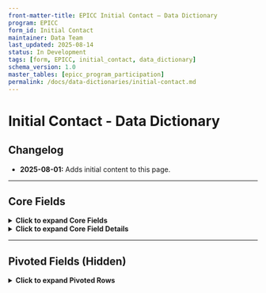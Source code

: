 ```yaml
---
front-matter-title: EPICC Initial Contact – Data Dictionary
program: EPICC
form_id: Initial Contact
maintainer: Data Team
last_updated: 2025-08-14
status: In Development
tags: [form, EPICC, initial_contact, data_dictionary]
schema_version: 1.0
master_tables: [epicc_program_participation]
permalink: /docs/data-dictionaries/initial-contact.md
---
```


# Initial Contact - Data Dictionary

## Changelog

- **2025-08-01:** Adds initial content to this page.

---

## Core Fields

<details><summary><strong>Click to expand Core Fields</strong></summary>

| Field Order |                          FC Field Prompt                          |                  FC Field Name                 | Hidden |         Master Table        | Required | Reporting |         Notes        |
|:-----------:|:-----------------------------------------------------------------:|:----------------------------------------------:|:------:|:---------------------------:|:--------:|:---------:|:--------------------:|
|     0201    |                            Pathway Date                           |                  pathway_date                  |   No   |                             |    Yes   |    Yes    |                      |
|     0202    |                       Time of Referral Call                       |              time_referral_placed              |   No   |                             |    Yes   |    Yes    |                      |
|     0203    |                  Time of Recovery Coach Response                  |          time_recovery_coach_response          |   No   |                             |    Yes   |    Yes    |                      |
|     0204    |                   Time of Recovery Coach Arrival                  |           time_recovery_coach_arrival          |   No   |                             |    Yes   |    Yes    |                      |
|     0205    |                           Referral Type                           |              epicc_pro_or_core_ic              |   No   |     epicc_pro_or_core_ic    |    Yes   |     No    |                      |
|     0206    |                  How did client hear about EPICC?                 |       how_client_found_out_about_program       |   No   |                             |    No    |     No    | Pivoted fields below |
|     0207    |                       Program Participation                       |            program_participation_ic            |   No   | epicc_program_participation |    Yes   |     No    |  Dropdown codes only |
|    0207.1   |                 Program Participation Description                 |      program_participation_ic_description      |   No   | epicc_program_participation |    Yes   |    Yes    |  Master table labels |
|     0208    | What is client's current anticipated service path/treatment type? |                treatment_path_ic               |   No   |                             |    Yes   |    Yes    |                      |
|    0209s    |                     Treatment Agency Summation                    |                                                |   No   |                             |          |           |                      |
|     0210    |                 If Community Referral, Select One                 |          community_referral_source_ic          |   No   |  community_referral_source  |    Yes   |           |  Dropdown codes only |
|    0210.1   |                                                                   |    community_referral_source_ic_description    |   No   |                             |    Yes   |           |  Master table labels |
|     0211    |                          Type of Contact                          |                 type_contact_ic                |   No   |                             |    Yes   |           |                      |
|     0212    |                            What Region?                           |           if_transfer_what_region_ic           |   No   |                             |    Yes   |           |                      |
|     0213    |                    Who initiated the referral?                    |             who_initiated_referral             |   No   |                             |    Yes   |           |                      |
|     0214    |          Was contact with transferring region successful?         | if_transfer_contact_transfer_region_success_ic |   No   |                             |    Yes   |           |                      |
|     0215    |          Status if Unable to Contact or Regional Transfer         |         status_unable_contact_transfer         |   No   |                             |    Yes   |           |                      |
|     0216    |          Why does client not meet EPICC program criteria?         |        why_not_meet_prog_eligibility_ic        |   No   |                             |    Yes   |           |                      |
|     0217    |                     Non-Opioid Substance Used                     |              non_opioid_substance              |   No   |                             |    Yes   |           |                      |

```yaml
groupings:
  - field: 0228
    label: Opioid(s) of Use
    pivots: 7
  - field: 0206
    label: Referral Source
    pivots: 5
```

</details>

<details><summary><strong>Click to expand Core Field Details</strong></summary>

<details><summary><strong>0205 - epicc_pro_or_core_ic</strong> – LOV</summary>

**LOV:**

- 'CORE'
- 'PRO'

**Audit Notes:**

- Deprecated values: N/A

</details>

<details><summary><strong>0206 - how_client_found_out_about_program</strong> – LOV & Conditional Logic</summary>

**LOV:**

- 'Friend Or Family Member'
- 'Community Center'
- 'Outreach Worker'
- 'Hospital Staff'
- 'Flyer'
- 'Church'
- 'Other'

**Conditional Logic:**

- Shown only if `epicc_pro_or_core_ic = 'CORE'`

**Audit Notes:**

- Deprecated values: N/A

</details>

<details><summary><strong>0207 - program_participation_ic</strong> – LOV</summary>

**LOV:**

- '002' ('Ineligible, Does Not Meet Project Criteria')
- '003' ('Ineligible, Not Clinically Appropriate')
- '004' ('Client Declined Services')
- '005' ('Unable To Contact/Locate')
- '006' ('Client In Jail/Incarcerated')
- '007' ('Client Deceased')
- '008' ('Outreaching For 30 Days')
- '010' ('Regional Transfer')
- '011' ('Services Transferred To ERE')
- '012' ('Already Enrolled In SUD Services')
- '013' ('Referral Received Within 30 Days')
- '014' ('Services Transferred To Youth ERE Program')
- '019' ('Enrolled With EPICC')

**Audit Notes:**

- Deprecated values: N/A

</details>

<details><summary><strong>0208 - treatment_path_ic</strong> – LOV & Conditional Logic</summary>

**LOV:**

- 'MAT'
- 'Non-MAT Treatment'
- 'Recovery Coach Only'
- 'Unknown'

**Conditional Logic:**

- Shown only if `program_participation_ic = '019' ('Enrolled With EPICC')`
**Audit Notes:**

- note

</details>

<details><summary><strong>0210 -community_referral_source_ic</strong> – LOV & Conditional Logic</summary>

**LOV:**

- '001' - 'Adapt - Compass Health'
- '002' - 'Americorp'
- '003' - 'Barnes Care Clinic'
- '004' - 'Biddle House Shelter'
- '005' - 'Bridge Of Hope'
- '006' - 'CBHL'
- '007' - 'Compass Jefferson'
- '008' - 'Empowerment Center'
- '009' - 'Gateway Housing First'
- '010' - 'Gateway Re-Entry'
- '011' - 'H2HH'
- '012' - 'People's Health Center'
- '013' - 'Independence Center'
- '014' - 'Individual/Self'
- '015' - 'Integrated Health Network (IHN)'
- '016' - 'Law Enforcement'
- '017' - 'Living With Purpose'
- '018' - 'Mercy VSurp'
- '019' - 'New Life Center'
- '020' - 'Other'
- '021' - 'Peter And Paul Shelter'
- '022' - 'Phoenix Programs'
- '023' - 'Places For People'
- '024' - 'Queen Of Peace'
- '025' - 'Recovery House'
- '026' - 'Regional Transfer'
- '027' - 'Restorative Justice Movement'
- '028' - 'Saint Patrick Center'
- '029' - 'Sana Lake'
- '030' - 'Shelter'
- '031' - 'Family Or Friend'
- '032' - 'SLU Internal Medicine Clinic'
- '033' - 'Sobering Center'
- '034' - 'The T'
- '035' - 'Walk N Faith'
- '036' - 'Washington University - Infectious Disease'
- '037' - 'Wellston Loop CDC'
- '038' - 'Wentzville BHCC'
- '039' - 'Williams And Associates'

**Conditional Logic:**

- Shown only if `who_initiated_referral_ic = 'Community'`

**Audit Notes:**

Deprecated values:

- '040' - 'Significant Other'

</details>

<details><summary><strong>0211 - type_contact_ic</strong> – LOV</summary>

**LOV:**

- 'In-Person'
- 'Phone'

**Audit Notes:**

- Deprecated values: N/A

</details>

<details><summary><strong>0212 - if_transfer_what_region_ic</strong> – LOV & Conditional Logic</summary>

**LOV:**

- 'Central'
- 'Lake'
- 'Southeast'
- 'Southwest'
- 'West'

**Conditional Logic:**

- Shown only if `program_participation = '010' ('Regional Transfer')`

**Audit Notes:**

- Deprecated values: N/A

</details>

<details><summary><strong>0213 - who_initiated_referral</strong> – LOV</summary>

**LOV:**

- 'Community'
- 'EMS'
- 'Hospital'

**Audit Notes:**

- Deprecated values: N/A

</details>

<details><summary><strong> 0214 - if_transfer_contact_transfer_region_success_ic</strong> – LOV & Conditional Logic</summary>

**LOV:**

- 'No'
- 'Yes'

**Conditional Logic:**

- Shown only if `program_participation = '010' ('Regional Transfer')`

**Audit Notes:**

- Deprecated values: N/A

</details>

<details><summary><strong>0215 - status_unable_contact_transfer</strong> – LOV & Conditional Logic</summary>

**LOV:**

- 'Outreaching'
- 'Client Services Being Terminated'
- 'Client Continuing Services With Other Recovery Coach'

**Conditional Logic:**

- Shown only if `program_participation IN ('005' ('Unable To Contact/Locate'), '010' ('Regional Transfer'))`

**Audit Notes:**

- Deprecated values: N/A

</details>

<details><summary><strong>0216 - why_not_meet_prog_eligibility_ic</strong> – LOV & Conditional Logic</summary>

**LOV:**

- 'Non-Opioid User'
- 'Not A Missouri Resident'

**Conditional Logic:**

- Shown only if `program_participation_ic = '002' ('Ineligible, Does Not Meet Project Criteria')`

**Audit Notes:**

- note

</details>

<details><summary><strong>0217 - non_opioid_substance</strong> – LOV & Conditional Logic</summary>

**LOV:**

- 'Alcohol'
- 'Cannabis'
- 'Hallucinogen (LSD; Ecstasy; Peyote)'
- 'Inhalant'
- 'PCP'
- 'Stimulant (Cocaine; Amphetamines; Meth)'
- 'Depressant (Barbiturates; Benzodiazepines)'
- 'Other'

**Conditional Logic:**

- Shown only if `why_not_meet_prog_eligibility_ic = 'Non-Opioid User'`

**Audit Notes:**

- note

</details>

<details><summary><strong>0218 - reason_ic_not_success</strong> – LOV & Conditional Logic</summary>

**LOV:**

- 'Client Not At Hospital Upon Coach Arrival'
- 'Client Unable To Stay To Complete Intake'
- 'Client Refused Initial Face-To-Face'
- 'Unable To Contact/Locate'
- 'Client Left AMA'

**Conditional Logic:**

- Shown only if `program_participation_ic IN ('002' ('Ineligible, Does Not Meet Project Criteria'), '003' ('Ineligible, Not Clinically Appropriate'), '004' ('Client Declined Services'), '005' ('Unable To Contact/Locate'), '006' ('Client In Jail/Incarcerated'), '007' ('Client Deceased'), '011' ('Services Transferred to ERE'))`

**Audit Notes:**

- note

</details>

<details><summary><strong>0220 - consent_crc_referral_ic</strong> – LOV</summary>

**LOV:**

- 'No'
- 'Yes'

**Audit Notes:**

- Deprecated values: N/A

</details>

<details><summary><strong>0221 - reason_consent_refused_crc_ic</strong> – Textarea & Conditional Logic</summary>

**Field Type:** Free-text input (textarea)

**Conditional Logic:**

- Shown only if `consent_crc_referral_ic = 'No'`

**Audit Notes:**

- note

</details>

<details><summary><strong>0222 - overdose_event_referral</strong> – LOV</summary>

**LOV:**

- 'No'
- 'Yes'

**Audit Notes:**

- Deprecated values: N/A

</details>

<details><summary><strong>0223 - overdose_location</strong> – LOV & Conditional Logic</summary>

**LOV:**

- 'Home/Residence'
- 'Treatment Facility'
- 'Public Place (i.e., Parking Lot, Gas station, etc.)'
- 'Other'

**Conditional Logic:**

- Shown only if `overdose_event_referral = 'Yes'`

**Audit Notes:**

- note

</details>

<details><summary><strong>0224 - specify_other_location</strong> – Text & Conditional Logic</summary>

**Field Type:** Free-text input (text)

**Conditional Logic:**

- Shown only if `overdose_location = 'Other'`

**Audit Notes:**

- note

</details>

<details><summary><strong>0225 - first_overdose</strong> – LOV & Conditional Logic</summary>

**LOV:**

- 'No'
- 'Yes'

**Conditional Logic:**

- Shown only if `overdose_event_referral = 'Yes'`

**Audit Notes:**

- note

</details>

<details><summary><strong>0226 - num_past_overdoses</strong> – Text & Conditional Logic</summary>

**Field Type:** Free-text input (text)

**Conditional Logic:**

- Shown only if `first_overdose = 'No'`

**Audit Notes:**

- value_1
- value_2
- value_3
- value_4

**Conditional Logic:**

- Shown only if `first_overdose = 'No'`

**Audit Notes:**

- note

</details>

<details><summary><strong>0227 - most_recent_past_overdose_date</strong> – LOV & Conditional Logic</summary>

**LOV:**

- 'Past 3 Months'
- 'Past 6 Months'
- 'Past Year'
- 'Past 2 - 5 Years'
- '6 - 10 Years Ago'
- '>11+ Years Ago'

**Conditional Logic:**

- Shown only if `first_overdose = 'No'`

**Audit Notes:**

- note

</details>

<details><summary><strong>0228 - epicc_opioids_of_use</strong> – LOV</summary>

**LOV:**

- 'Fentanyl'
- 'Heroin'
- 'Prescription Opiates'
- 'Suboxone/MAT'
- 'Multiple Opioates'
- 'Other'

**Audit Notes:**

- note

</details>

<details><summary><strong>0229 - su_treatment_past_twelve_mos</strong> – LOV</summary>

**LOV:**

- 'No'
- 'Yes'
- 'Unknown'

**Audit Notes:**

- Deprecated values: N/A

</details>

<details><summary><strong>0230 - current_su_treatment</strong> – LOV</summary>

**LOV:**

- 'No'
- 'Yes'
- 'Unknown'

**Audit Notes:**

- note

</details>

<details><summary><strong>0231 - current_opioid_prescription</strong> – LOV</summary>

**LOV:**

- 'No'
- 'Yes'
- 'Unknown'

**Audit Notes:**

- note

</details>

<details><summary><strong>0232 - other_opioid_ic</strong> – Text & Conditional Logic</summary>

**Field Type:** Free-text input (text)

**Conditional Logic:**

- Shown only if `epicc_opioids_of_use = 'Other'`

**Audit Notes:**

- note

</details>

<details><summary><strong>0233 - opioid_leading_overdose_ic</strong> – LOV</summary>

**LOV:**

- 'Fentanyl'
- 'Heroin'
- 'Prescription Opiates'
- 'Suboxone/MAT'
- 'Multiple Opioates'
- 'Other'

**Audit Notes:**

- note

</details>

<details><summary><strong>0234 - if_other_specify</strong> – Textarea</summary>

**Field Type:** Free-text input (textarea)

**Audit Notes:**

- note

</details>

<details><summary><strong>0235 - current_script_mat_not_referral</strong> – LOV</summary>

**LOV:**

- 'No'
- 'Yes'
- 'Unknown'

**Audit Notes:**

- note

</details>

<details><summary><strong>0236 - ever_script_mat_not_referral</strong> – LOV</summary>

**LOV:**

- 'No'
- 'Yes'
- 'Unknown'

**Audit Notes:**

- note

</details>

<details><summary><strong>0237 - current_script_mat_type</strong> – LOV & Conditional Logic</summary>

**LOV:**

- '001' ('Methadone')
- '002' ('Naltrexone')
- '003' ('Suboxone')
- '004' ('Subutex')
- '005' ('Vivitrol')
- '006' ('Zubsolv')

**Conditional Logic:**

- Shown only if `current_script_mat_not_referral = 'Yes'`

**Audit Notes:**

- note

</details>

<details><summary><strong>0238 - mat_initiated_hospital</strong> – LOV & Conditional Logic</summary>

**LOV:**

- 'No'
- 'Yes'

**Conditional Logic:**

- Shown only if `epicc_pro_or_core_ic = 'PRO'`

**Audit Notes:**

- note

</details>

<details><summary><strong>0239 - what_mat_initiated_hospital</strong> – LOV & Conditional Logic</summary>

**LOV:**

- '001' ('Methadone')
- '002' ('Naltrexone')
- '003' ('Suboxone')
- '004' ('Subutex')
- '005' ('Vivitrol')
- '006' ('Zubsolv')

**Conditional Logic:**

- Shown only if `mat_initiated_hospital = 'Yes'`

**Audit Notes:**

- note

</details>

<details><summary><strong>0240 - mat_script_discharge</strong> – LOV & Conditional Logic</summary>

**LOV:**

- 'No'
- 'Yes'

**Conditional Logic:**

- Shown only if `epicc_pro_or_core = 'PRO'`

**Audit Notes:**

- note

</details>

<details><summary><strong>0241 - what_mat_script_discharge</strong> – LOV & Conditional Logic</summary>

**LOV:**

- '001' ('Methadone')
- '002' ('Naltrexone')
- '003' ('Suboxone')
- '004' ('Subutex')
- '005' ('Vivitrol')
- '006' ('Zubsolv')

**Conditional Logic:**

- Shown only if `mat_script_discharge = 'Yes'`

**Audit Notes:**

- note

</details>

<details><summary><strong>0242 - overdose_ed_provided</strong> – LOV</summary>

**LOV:**

- 'No'
- 'Yes'

**Audit Notes:**

- note

</details>

<details><summary><strong>0243 - reason_oe_not_provided</strong> – LOV & Conditional Logic</summary>

**LOV:**

- 'Client Declined'
- 'Other'

**Conditional Logic:**

- Shown only if `overdose_ed_provided = 'No'`

**Audit Notes:**

- note

</details>

<details><summary><strong>0244 - if_other_specify</strong> – Textarea & Conditional Logic</summary>

**Field Type:** Free-text input (textarea)

**Conditional Logic:**

- Shown only if `reason_oe_not_provided = 'Other'`

**Audit Notes:**

- note

</details>

<details><summary><strong>0246 - reason_narcan_not_distributed</strong> – LOV & Conditional Logic</summary>

**LOV:**

- 'Client Declined'
- 'Hospital Policy'
- 'Inpatient Hospitalization'
- 'Other'

**Conditional Logic:**

- Shown only if `narcan_distributed = 'No'`

**Audit Notes:**

- note

</details>

<details><summary><strong>0247 - no_narcan_exp</strong> – Text & Conditional Logic</summary>

**Field Type:** Free-text input (text)

**Conditional Logic:**

- Shown only if `reason_narcan_not_distributed = 'Other'`

**Audit Notes:**

- note

</details>

<details><summary><strong>0248 - preg_post_part_ic</strong> – LOV</summary>

**LOV:**

- 'No'
- 'Yes'

**Audit Notes:**

- note

</details>

<details><summary><strong>0249 - veteran_status</strong> – LOV</summary>

**LOV:**

```yaml
- 'No'
- 'Yes'
```

**Audit Notes:**

- note

</details>

<details><summary><strong>0251 - presenting_notes_ic</strong> – Textarea</summary>

**Field Type:** Free-text input (textarea)

**Audit Notes:**

- note

</details>

</details>

---

## Pivoted Fields (Hidden)

<details> <summary><strong>Click to expand Pivoted Rows</strong></summary>

| Field   Order |     FC Field Prompt     |           FC Field Name           | Hidden | Required |        Notes       |
|:-------------:|:-----------------------:|:---------------------------------:|:------:|:--------:|:------------------:|
| 0206.1        | Friend or Family Member | heard_about_from_friend_family    | Yes    | No       | Renamed 11/18/2024 |
| 0206.2        | Community Center        | heard_about_from_community_center | Yes    | No       | Renamed 11/18/2024 |
| 0206.3        | Outreach Worker         | heard_about_from_outreach_worker  | Yes    | No       | Renamed 11/18/2024 |
| 0206.4        | Hospital Staff          | heard_about_from_hospital_staff   | Yes    | No       | Renamed 11/18/2024 |
| 0206.5        | Flyer                   | heard_about_from_flyer            | Yes    | No       | Renamed 11/18/2024 |
| 0206.6        | Church                  | heard_about_from_church           | Yes    | No       | Renamed 11/18/2024 |
| 0206.7        | Other                   | heard_about_from_other            | Yes    | No       | Renamed 11/18/2024 |

</details>
